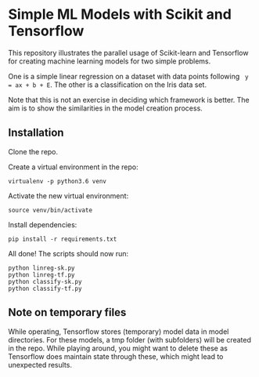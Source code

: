 # Simple ML Models with Scikit and Tensorflow

This repository illustrates the parallel usage of Scikit-learn and Tensorflow
for creating machine learning models for two simple problems.

One is a simple linear regression on a dataset with data points following ```
y = ax + b + E```. The other is a classification on the Iris data set.

Note that this is not an exercise in deciding which framework is better. The 
aim is to show the similarities in the model creation process.

## Installation
Clone the repo.

Create a virtual environment in the repo:
```
virtualenv -p python3.6 venv
```

Activate the new virtual environment:
```
source venv/bin/activate
``` 

Install dependencies:
```
pip install -r requirements.txt
```

All done! The scripts should now run:
```
python linreg-sk.py
python linreg-tf.py
python classify-sk.py
python classify-tf.py
```

## Note on temporary files
While operating, Tensorflow stores (temporary) model data in model directories.
For these models, a tmp folder (with subfolders) will be created in the repo.
While playing around, you might want to delete these as Tensorflow does 
maintain state through these, which might lead to unexpected results.
